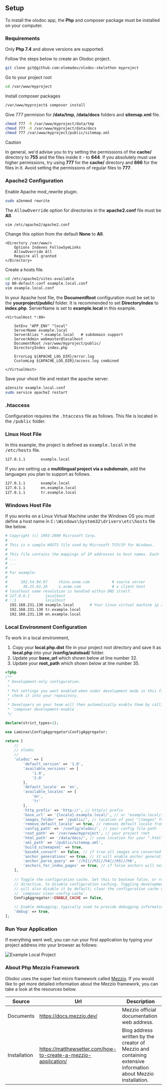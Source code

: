 
## Setup

To install the olodoc app, the <b>Php</b> and composer package must be installed on your computer.

### Requirements

Only <b>Php 7.4</b> and above versions are supported.

Follow the steps below to create an Olodoc project.

```bash [no-line-numbers] [command-line] data-user="root" data-host="localhost"
git clone git@github.com:olomadev/olodoc-skelethon myproject
```

Go to your project root

```bash [no-line-numbers] [command-line] data-user="root" data-host="localhost"
cd /var/www/myproject
```

Install composer packages

```bash [no-line-numbers] [command-line] data-user="root" data-host="localhost"
/var/www/myproject$ composer install
```

Give 777 permision for <b>/data/tmp</b>, <b>/data/docs</b> folders and <b>sitemap.xml</b> file.

```sh
chmod 777 -R /var/www/myproject/data/tmp
chmod 777 -R /var/www/myproject/data/docs
chmod 777 /var/www/myproject/public/sitemap.xml
```

> [!CAUTION]
> In general, we'd advise you to try setting the permissions of the <b>cache/</b> directory to <b>755</b> and the files inside it - to <b>644</b>. If you absolutely must use higher permissions, try using <b>777</b> for the <b>cache/</b> directory and <b>666</b> for the files in it. Avoid setting the permissions of regular files to <b>777</b>.


### Apache2 Configuration

Enable Apache mod_rewrite plugin.

```bash [no-line-numbers]
sudo a2enmod rewrite
```

The <kbd>AllowOverride</kbd> option for directories in the <b>apache2.conf</b> file must be <b>All</b>.

```bash [no-line-numbers]
vim /etc/apache2/apache2.conf
```

Change this option from the default <b>None</b> to <b>All</b>.

```apacheconf [line-numbers] data-line="3"
<Directory /var/www/>
    Options Indexes FollowSymLinks
    AllowOverride All
    Require all granted
</Directory>
```

Create a hosts file.

```bash [no-line-numbers] [command-line] data-user="root" data-host="localhost"
cd /etc/apache2/sites-available
cp 00-default.conf example.local.conf
vim example.local.conf
```
In your Apache host file, the <b>DocumentRoot</b> configuration must be set to the <b>yourproject/public/</b> folder. It is recommended to set <b>DirectoryIndex</b> to <b>index.php</b>. ServerName is set to <b>example.local</b> in this example.

```apacheconf
<VirtualHost *:80>

    SetEnv "APP_ENV" "local"
    ServerName example.local
    ServerAlias *.example.local   # subdomain support
    ServerAdmin webmaster@localhost
    DocumentRoot /var/www/myproject/public/
    DirectoryIndex index.php

    ErrorLog ${APACHE_LOG_DIR}/error.log
    CustomLog ${APACHE_LOG_DIR}/access.log combined

</VirtualHost>
```

Save your vhost file and restart the apache server.

```bash [no-line-numbers] [command-line] data-user="root" data-host="localhost"
a2ensite example.local.conf
sudo service apache2 restart
```

### .htaccess

Configuration requires the <kbd>.htaccess</kbd> file as follows. This file is located in the <kbd>/public</kbd> folder.

### Linux Host File

In this example, the project is defined as <kbd>example.local</kbd> in the <kbd>/etc/hosts</kbd> file.

```bash [no-line-numbers]
127.0.1.1       example.local
```

If you are setting up a <b>multilingual project via a subdomain</b>, add the languages you plan to support as follows.

```bash [no-line-numbers]
127.0.1.1       example.local
127.0.1.1       en.example.local
127.0.1.1       tr.example.local
```

### Windows Host File

If you works on a Linux Virtual Machine under the Windows OS you must define a host name in <kbd>C:\Windows\System32\drivers\etc\hosts</kbd> file like below.

```sh
# Copyright (c) 1993-2009 Microsoft Corp.
#
# This is a sample HOSTS file used by Microsoft TCP/IP for Windows.
#
# This file contains the mappings of IP addresses to host names. Each
# ...
# ...
#
# For example:
#
#      102.54.94.97     rhino.acme.com          # source server
#       38.25.63.10     x.acme.com              # x client host
# localhost name resolution is handled within DNS itself.
# 127.0.0.1       localhost
# ::1             localhost
  192.168.231.130 example.local       # Your Linux virtual machine ip address
  192.168.231.130 tr.example.local
  192.168.231.130 en.example.local
```

### Local Environment Configuration

To work in a local environment, 

1. Copy your <b>local.php.dist</b> file in your project root directory and save it as <b>local.php</b> into your <b>/config/autoload/</b> folder.
2. Update your <b>base_url</b> which shown below at line number 32.
3. Update your <b>root_path</b> which shown below at line number 35.


```php [line-numbers] data-line="32,36"
<?php
/**
 * Development-only configuration.
 *
 * Put settings you want enabled when under development mode in this file, and
 * check it into your repository.
 *
 * Developers on your team will then automatically enable them by calling on
 * `composer development-enable`.
 */

declare(strict_types=1);

use Laminas\ConfigAggregator\ConfigAggregator;

return [
    //
    // olodoc
    // 
    'olodoc' => [
        'default_version' => '1.0',
        'available_versions' => [
            '1.0',
            '2.0'
        ],
        'default_locale' => 'en',
        'available_locales' => [
            'en',
            'tr'
        ],
        'http_prefix' => 'http://', // http(s) prefix
        'base_url' => '{locale}.example.local/', // or "example.local/{locale}"
        'images_folder' => '/public/', // location of your "/images" folder
        'remove_default_locale' => true, // removes default locale from base url: "en.example.local" => "example.local"
        'config_path' => '/config/olodoc/', // your config file path 
        'root_path' => '/var/www/myproject', // your project root 
        'html_path' => '/data/docs/', // save location for your ".html" document files
        'xml_path' => '/public/sitemap.xml',
        'build_sitemapxml' => true,
        'base64_convert' => false, // if true all images are converted to base64 encoded strings
        'anchor_generations' => true, // it will enable anchor generations for all routes
        'anchor_parse_query' => '//h2|//h3|//h4|//h5|//h6',
        'anchors_for_index_pages' => true, // if false anchors will not be created in index.html routes
    ],
    
    // Toggle the configuration cache. Set this to boolean false, or remove the
    // directive, to disable configuration caching. Toggling development mode
    // will also disable it by default; clear the configuration cache using
    // `composer clear-config-cache`.
    ConfigAggregator::ENABLE_CACHE => false,

    // Enable debugging; typically used to provide debugging information within templates.
    'debug' => true,
];
```

### Run Your Application

If everything went well, you can run your first application by typing your project address into your browser as follows:

![Example Local Project](/images/example-local.png)


### About Php Mezzio Framework

Olodoc uses the super fast micro framework called <a href="https://docs.mezzio.dev/mezzio/" target="_blank">Mezzio</a>. If you would like to get more detailed information about the Mezzio framework, you can take a look at the resources below.

<table class="table table-bordered">
  <thead class="table-light">
    <tr>
        <th>Source</th>
        <th>Url</th>
        <th>Description</th>
    </tr>
  </thead>
  <tbody>
    <tr>
        <td>Documents</td>
        <td><a href="https://docs.mezzio.dev/" target="_blank">https://docs.mezzio.dev/</a></td>
        <td>Mezzio official documentation web address.</td>
    </tr>
    <tr>
        <td>Installation</td>
        <td><a href="https://matthewsetter.com/how-to-create-a-mezzio-application/" target="_blank">https://matthewsetter.com/how-to-create-a-mezzio-application/</a></td>
        <td>Blog address written by the creator of Mezzio and containing extensive information about Mezzio installation.</td>
    </tr>
  </tbody>
</table>

